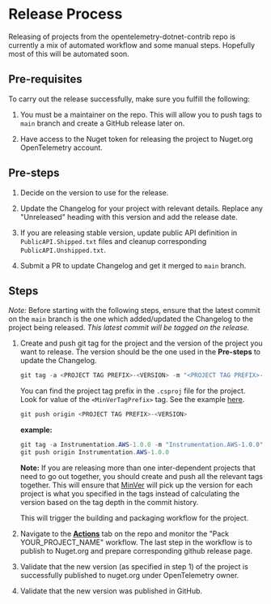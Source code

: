 
# Release Process

Releasing of projects from the opentelemetry-dotnet-contrib repo is
currently a mix of automated workflow and some manual steps. Hopefully
most of this will be automated soon.

## Pre-requisites

To carry out the release successfully, make sure you fulfill the following:

1. You must be a maintainer on the repo. This will allow you to push tags to
`main` branch and create a GitHub release later on.

2. Have access to the Nuget token for releasing the project to Nuget.org
OpenTelemetry account.

## Pre-steps

1. Decide on the version to use for the release.

2. Update the Changelog for your project with relevant details.
Replace any "Unreleased" heading with this version and add the release date.

3. If you are releasing stable version, update public API definition
in `PublicAPI.Shipped.txt` files and cleanup corresponding `PublicAPI.Unshipped.txt`.

4. Submit a PR to update Changelog and get it merged to `main` branch.

## Steps

*Note:* Before starting with the following steps, ensure that the latest commit
on the `main` branch is the one which added/updated the Changelog to
the project being released. *This latest commit will be tagged on the release.*

1. Create and push git tag for the project and the version of the project
you want to release. The version should be the one used in the **Pre-steps** to
update the Changelog.

    ```powershell
    git tag -a <PROJECT TAG PREFIX>-<VERSION> -m "<PROJECT TAG PREFIX>-<VERSION>"
    ```

    You can find the project tag prefix in the `.csproj` file for the project.
    Look for value of the `<MinVerTagPrefix>` tag.
    See the example [here](https://github.com/open-telemetry/opentelemetry-dotnet-contrib/blob/22f2eb1026162510571241eae1eb6c2952146ace/src/OpenTelemetry.Contrib.Instrumentation.AWS/OpenTelemetry.Contrib.Instrumentation.AWS.csproj#L6).

    ```powershell
    git push origin <PROJECT TAG PREFIX>-<VERSION>
    ```

    **example:**

    ```powershell
    git tag -a Instrumentation.AWS-1.0.0 -m "Instrumentation.AWS-1.0.0"
    git push origin Instrumentation.AWS-1.0.0
    ```

    **Note:** If you are releasing more than one inter-dependent projects
    that need to go out together, you should create and push all the relevant
    tags together. This will ensure that [MinVer](https://github.com/adamralph/minver#how-it-works)
    will pick up the version for each project is what you specified in the
    tags instead of calculating the version based on the tag depth in the commit
    history.

    This will trigger the building and packaging workflow for the project.

2. Navigate to the
[**Actions**](https://github.com/open-telemetry/opentelemetry-dotnet-contrib/actions)
tab on the repo and monitor the "Pack YOUR_PROJECT_NAME" workflow. The last step
in the workflow is to publish to Nuget.org and prepare corresponding github
release page.

3. Validate that the new version (as specified in step 1) of the project is
successfully published to nuget.org under OpenTelemetry owner.

4. Validate that the new version was published in GitHub.
